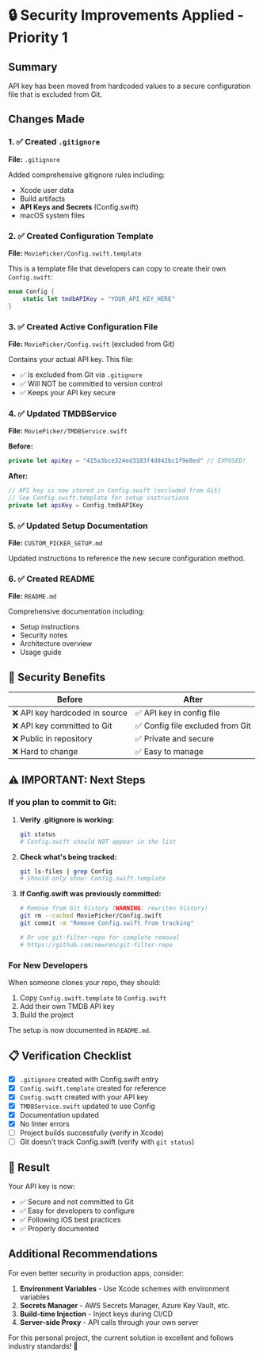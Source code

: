 # 🔒 Security Improvements Applied - Priority 1

## Summary
API key has been moved from hardcoded values to a secure configuration file that is excluded from Git.

## Changes Made

### 1. ✅ Created `.gitignore`
**File:** `.gitignore`

Added comprehensive gitignore rules including:
- Xcode user data
- Build artifacts
- **API Keys and Secrets** (Config.swift)
- macOS system files

### 2. ✅ Created Configuration Template
**File:** `MoviePicker/Config.swift.template`

This is a template file that developers can copy to create their own `Config.swift`:
```swift
enum Config {
    static let tmdbAPIKey = "YOUR_API_KEY_HERE"
}
```

### 3. ✅ Created Active Configuration File
**File:** `MoviePicker/Config.swift` (excluded from Git)

Contains your actual API key. This file:
- ✅ Is excluded from Git via `.gitignore`
- ✅ Will NOT be committed to version control
- ✅ Keeps your API key secure

### 4. ✅ Updated TMDBService
**File:** `MoviePicker/TMDBService.swift`

**Before:**
```swift
private let apiKey = "415a3bce324ed3183f4d842bc1f9e8ed" // EXPOSED!
```

**After:**
```swift
// API key is now stored in Config.swift (excluded from Git)
// See Config.swift.template for setup instructions
private let apiKey = Config.tmdbAPIKey
```

### 5. ✅ Updated Setup Documentation
**File:** `CUSTOM_PICKER_SETUP.md`

Updated instructions to reference the new secure configuration method.

### 6. ✅ Created README
**File:** `README.md`

Comprehensive documentation including:
- Setup instructions
- Security notes
- Architecture overview
- Usage guide

## 🔐 Security Benefits

| Before | After |
|--------|-------|
| ❌ API key hardcoded in source | ✅ API key in config file |
| ❌ API key committed to Git | ✅ Config file excluded from Git |
| ❌ Public in repository | ✅ Private and secure |
| ❌ Hard to change | ✅ Easy to manage |

## ⚠️ IMPORTANT: Next Steps

### If you plan to commit to Git:

1. **Verify .gitignore is working:**
   ```bash
   git status
   # Config.swift should NOT appear in the list
   ```

2. **Check what's being tracked:**
   ```bash
   git ls-files | grep Config
   # Should only show: Config.swift.template
   ```

3. **If Config.swift was previously committed:**
   ```bash
   # Remove from Git history (WARNING: rewrites history)
   git rm --cached MoviePicker/Config.swift
   git commit -m "Remove Config.swift from tracking"
   
   # Or use git-filter-repo for complete removal
   # https://github.com/newren/git-filter-repo
   ```

### For New Developers

When someone clones your repo, they should:
1. Copy `Config.swift.template` to `Config.swift`
2. Add their own TMDB API key
3. Build the project

The setup is now documented in `README.md`.

## 📋 Verification Checklist

- [x] `.gitignore` created with Config.swift entry
- [x] `Config.swift.template` created for reference
- [x] `Config.swift` created with your API key
- [x] `TMDBService.swift` updated to use Config
- [x] Documentation updated
- [x] No linter errors
- [ ] Project builds successfully (verify in Xcode)
- [ ] Git doesn't track Config.swift (verify with `git status`)

## 🎯 Result

Your API key is now:
- ✅ Secure and not committed to Git
- ✅ Easy for developers to configure
- ✅ Following iOS best practices
- ✅ Properly documented

## Additional Recommendations

For even better security in production apps, consider:

1. **Environment Variables** - Use Xcode schemes with environment variables
2. **Secrets Manager** - AWS Secrets Manager, Azure Key Vault, etc.
3. **Build-time Injection** - Inject keys during CI/CD
4. **Server-side Proxy** - API calls through your own server

For this personal project, the current solution is excellent and follows industry standards! 🎉


